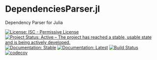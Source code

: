 # DependenciesParser.jl

Dependency Parser for Julia

[![License: ISC - Permissive License](https://img.shields.io/badge/License-ISC-green.svg)](https://img.shields.io/badge/License-ISC-green.svg)
[![Project Status: Active – The project has reached a stable, usable state and is being actively developed.](http://www.repostatus.org/badges/latest/active.svg)](http://www.repostatus.org/#active)
[![Documentation: Stable](https://img.shields.io/badge/docs-stable-blue.svg)](https://Nosferican.github.io/DependenciesParser.jl/stable)
[![Documentation: Latest](https://img.shields.io/badge/docs-latest-blue.svg)](https://Nosferican.github.io/DependenciesParser.jl/latest)
[![Build Status](https://travis-ci.org/Nosferican/DependenciesParser.jl.svg?branch=master)](https://travis-ci.org/Nosferican/DependenciesParser.jl)
[![codecov](https://codecov.io/gh/Nosferican/DependenciesParser.jl/branch/master/graph/badge.svg)](https://codecov.io/gh/Nosferican/DependenciesParser.jl)
